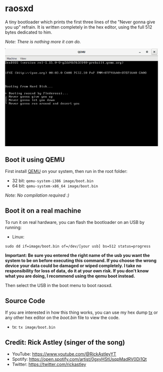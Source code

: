 # raosxd
A tiny bootloader which prints the first three lines of the "Never gonna give you up" refrain.
It is written completely in the hex editor, using the full 512 bytes dedicated to him.

*Note: There is nothing more it can do.*

![Alt Text](https://github.com/Flederossi/raosxd/blob/main/assets/screenshot.png)

## Boot it using QEMU
First install [QEMU](https://www.qemu.org) on your system, then run in the root folder:

- 32 bit: `qemu-system-i386 image/boot.bin`
- 64 bit: `qemu-system-x86_64 image/boot.bin`

*Note: No compilation required :)*

## Boot it on a real machine
To run it on real hardware, you can flash the bootloader on an USB by running:

- Linux: 
```
sudo dd if=image/boot.bin of=/dev/[your usb] bs=512 status=progress
```

**Important: Be sure you entered the right name of the usb you want the system to be on before executing this command. If you choose the wrong device your data could be damaged or wiped completely. I take no responsibility for loss of data, do it at your own risk. If you don't know what you are doing, I recommend using the qemu boot instead.**

Then select the USB in the boot menu to boot raosxd.

## Source Code
If you are interested in how this thing works, you can use my hex dump [tx](https://github.com/Flederossi/tx) or any other hex editor on the *boot.bin* file to view the code.

- tx: `tx image/boot.bin`

## Credit: Rick Astley (singer of the song)
- YouTube: https://www.youtube.com/@RickAstleyYT
- Spotify: https://open.spotify.com/artist/0gxyHStUsqpMadRV0Di1Qt
- Twitter: https://twitter.com/rickastley
